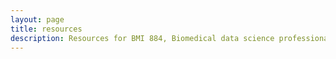 ```yaml
---
layout: page
title: resources
description: Resources for BMI 884, Biomedical data science professional skills
---
```


